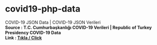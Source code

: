 # covid19-php-data

COVID-19 JSON Data | COVID-19 JSON Verileri<br>
<b> Source : T.C. Cumhurbaşkanlığı COVID-19 Verileri | Republic of Turkey Presidency COVID-19 Data</b>
<br><b> Link  : <a href="http://alicangonullu.github.io/covid19-php-data">Tıkla / Click</a></b>
